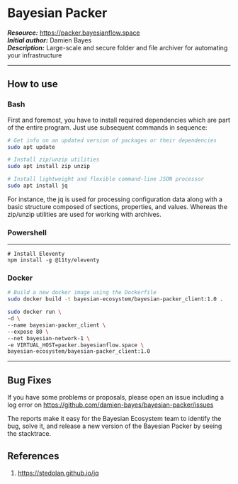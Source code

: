 # Bayesian Packer

***Resource:*** https://packer.bayesianflow.space  
***Initial author:*** Damien Bayes  
***Description:*** Large-scale and secure folder and file archiver for automating your infrastructure  

---

## How to use

### Bash

First and foremost, you have to install required dependencies which are part of the entire program. Just use subsequent commands in sequence:

```bash
# Get info on an updated version of packages or their dependencies
sudo apt update

# Install zip/unzip utilities
sudo apt install zip unzip

# Install lightweight and flexible command-line JSON processor
sudo apt install jq
```

For instance, the jq is used for processing configuration data along with a basic structure composed of sections, properties, and values. Whereas the zip/unzip utilities are used for working with archives.

### Powershell

---

```
# Install Eleventy
npm install -g @11ty/eleventy
```

### Docker

```bash
# Build a new docker image using the Dockerfile
sudo docker build -t bayesian-ecosystem/bayesian-packer_client:1.0 .

sudo docker run \
-d \
--name bayesian-packer_client \
--expose 80 \
--net bayesian-network-1 \
-e VIRTUAL_HOST=packer.bayesianflow.space \
bayesian-ecosystem/bayesian-packer_client:1.0
```

---

## Bug Fixes

If you have some problems or proposals, please open an issue including a log error on https://github.com/damien-bayes/bayesian-packer/issues

The reports make it easy for the Bayesian Ecosystem team to identify the bug, solve it, and release a new version of the Bayesian Packer by seeing the stacktrace.

## References
1. https://stedolan.github.io/jq